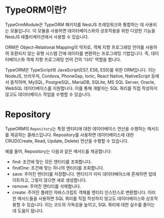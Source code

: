 # TypeORM이란?

TypeOrmModule은 TypeORM 패키지를 NestJS 프레임워크와 통합하는 데 사용되는 모듈입니다. 이 모듈을 사용하면 데이터베이스와의 상호작용을 위한 다양한 기능을 NestJS 애플리케이션에서 사용할 수 있습니다.

ORM은 Object-Relational Mapping의 약자로, 객체 지향 프로그래밍 언어를 사용하여 호환되지 않는 유형 시스템 간에 데이터를 변환하는 프로그래밍 기법입니다. 즉, 데이터베이스와 객체 지향 프로그래밍 언어 간의 '다리' 역할을 합니다.

TypeORM은 TypeScript와 JavaScript(ES7, ES6, ES5)를 위한 ORM입니다. 이는 NodeJS, 브라우저, Cordova, PhoneGap, Ionic, React Native, NativeScript 등에서 동작하며, MySQL, PostgreSQL, MariaDB, SQLite, MS SQL Server, Oracle, WebSQL 데이터베이스를 지원합니다. 이를 통해 개발자는 SQL 쿼리를 직접 작성하지 않고도 데이터베이스 작업을 수행할 수 있습니다.

# Repository

TypeORM의 `Repository`는 특정 엔티티에 대한 데이터베이스 연산을 수행하는 메서드를 제공하는 클래스입니다. Repository를 사용하면 데이터베이스에 대한 CRUD(Create, Read, Update, Delete) 연산을 수행할 수 있습니다.

예를 들어, Repository는 다음과 같은 메서드를 제공합니다:

- find: 조건에 맞는 모든 엔티티를 조회합니다.
- findOne: 조건에 맞는 하나의 엔티티를 조회합니다.
- save: 주어진 엔티티를 저장합니다. 엔티티가 이미 데이터베이스에 존재하면 업데이트하고, 그렇지 않으면 새로 생성합니다.
- remove: 주어진 엔티티를 삭제합니다.
- create: 주어진 플레인 자바스크립트 객체를 엔티티 인스턴스로 변환합니다.
  이러한 메서드들을 사용하면 SQL 쿼리를 직접 작성하지 않고도 데이터베이스와 상호작용할 수 있습니다. 이는 코드의 가독성을 높이고, SQL 쿼리에 대한 실수를 줄이는 데 도움이 됩니다.
